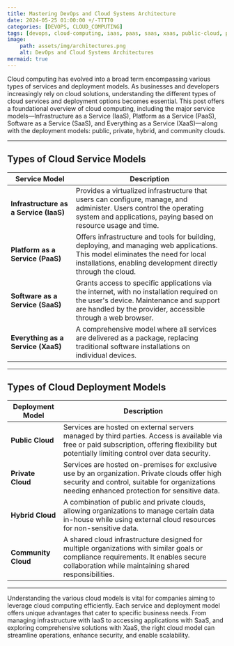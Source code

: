 ```yaml
--- 
title: Mastering DevOps and Cloud Systems Architecture 
date: 2024-05-25 01:00:00 +/-TTTT0
categories: [DEVOPS, CLOUD_COMPUTING]
tags: [devops, cloud-computing, iaas, paas, saas, xaas, public-cloud, private-cloud, hybrid-cloud, community-cloud, cloud-services, cloud-deployment-models, IT-infrastructure, data-security, cloud-architecture, scalable-solutions, business-technology]
image:
    path: assets/img/architectures.png
    alt: DevOps and Cloud Systems Architectures 
mermaid: true
---
```


Cloud computing has evolved into a broad term encompassing various types of services and deployment models. As businesses and developers increasingly rely on cloud solutions, understanding the different types of cloud services and deployment options becomes essential. This post offers a foundational overview of cloud computing, including the major service models—Infrastructure as a Service (IaaS), Platform as a Service (PaaS), Software as a Service (SaaS), and Everything as a Service (XaaS)—along with the deployment models: public, private, hybrid, and community clouds.

---

## Types of Cloud Service Models

| Service Model           | Description                                                                                                                                                                                  |
|-------------------------|----------------------------------------------------------------------------------------------------------------------------------------------------------------------------------------------|
| **Infrastructure as a Service (IaaS)** | Provides a virtualized infrastructure that users can configure, manage, and administer. Users control the operating system and applications, paying based on resource usage and time.               |
| **Platform as a Service (PaaS)**       | Offers infrastructure and tools for building, deploying, and managing web applications. This model eliminates the need for local installations, enabling development directly through the cloud. |
| **Software as a Service (SaaS)**       | Grants access to specific applications via the internet, with no installation required on the user's device. Maintenance and support are handled by the provider, accessible through a web browser. |
| **Everything as a Service (XaaS)**     | A comprehensive model where all services are delivered as a package, replacing traditional software installations on individual devices.                                        |

---

## Types of Cloud Deployment Models

| Deployment Model        | Description                                                                                                                                                                                             |
|-------------------------|---------------------------------------------------------------------------------------------------------------------------------------------------------------------------------------------------------|
| **Public Cloud**        | Services are hosted on external servers managed by third parties. Access is available via free or paid subscription, offering flexibility but potentially limiting control over data security.             |
| **Private Cloud**       | Services are hosted on-premises for exclusive use by an organization. Private clouds offer high security and control, suitable for organizations needing enhanced protection for sensitive data.          |
| **Hybrid Cloud**        | A combination of public and private clouds, allowing organizations to manage certain data in-house while using external cloud resources for non-sensitive data.                                         |
| **Community Cloud**     | A shared cloud infrastructure designed for multiple organizations with similar goals or compliance requirements. It enables secure collaboration while maintaining shared responsibilities.               |

---
Understanding the various cloud models is vital for companies aiming to leverage cloud computing efficiently. Each service and deployment model offers unique advantages that cater to specific business needs. From managing infrastructure with IaaS to accessing applications with SaaS, and exploring comprehensive solutions with XaaS, the right cloud model can streamline operations, enhance security, and enable scalability.